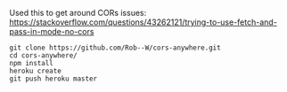 
Used this to get around CORs issues: https://stackoverflow.com/questions/43262121/trying-to-use-fetch-and-pass-in-mode-no-cors
```
git clone https://github.com/Rob--W/cors-anywhere.git
cd cors-anywhere/
npm install
heroku create
git push heroku master
```
